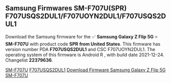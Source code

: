 <h2>Samsung Firmwares SM-F707U(SPR) F707USQS2DUL1/F707UOYN2DUL1/F707USQS2DUL1</h2>
Download the Samsung firmware for the ✅ <strong>Samsung Galaxy Z Flip 5G </strong> ⭐ <strong>SM-F707U</strong> with product code <strong>SPR</strong> <strong> from United States</strong>. This firmware has version number PDA <strong>F707USQS2DUL1</strong> and CSC F707UOYN2DUL1. The operating system of this firmware is Android R , with build date 2021-12-24. Changelist <strong>22379636</strong>.

[SM-F707U](https://samfirm.shop/samsung/model/SM-F707U)
[F707USQS2DUL1](https://samfirm.shop/samsung/pda/F707USQS2DUL1)
[Download Firmware Samsung Galaxy Z Flip 5G SM-F707U](https://samfirm.shop/samsung/firmware/485277)
